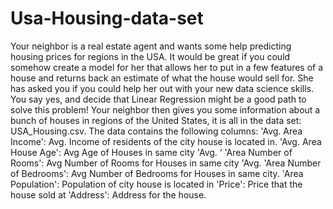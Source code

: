 # Usa-Housing-data-set
Your neighbor is a real estate agent and wants some help predicting housing prices for regions in the USA. It would be great if you could somehow create a model for her that allows her to put in a few features of a house and returns back an estimate of what the house would sell for. She has asked you if you could help her out with your new data science skills. You say yes, and decide that Linear Regression might be a good path to solve this problem! Your neighbor then gives you some information about a bunch of houses in regions of the United States, it is all in the data set: USA_Housing.csv. The data contains the following columns: 'Avg. Area Income': Avg. Income of residents of the city house is located in. 'Avg. Area House Age': Avg Age of Houses in same city 'Avg. ‘ 'Area Number of Rooms': Avg Number of Rooms for Houses in same city 'Avg. 'Area Number of Bedrooms': Avg Number of Bedrooms for Houses in same city. 'Area Population': Population of city house is located in 'Price': Price that the house sold at 'Address': Address for the house.
